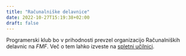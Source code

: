 ```yaml
---
title: "Računalniške delavnice"
date: 2022-10-27T15:19:38+02:00
draft: false
---
```


Programerski klub bo v prihodnosti prevzel organizacijo Računalniških delavnic na *FMF*. Več o tem lahko izveste na [spletni učilnici](https://ucilnica.fmf.uni-lj.si/course/view.php?id=290).